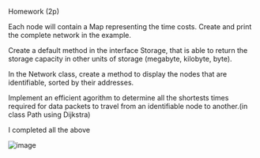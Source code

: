 Homework (2p)

Each node will contain a Map representing the time costs. Create and print the complete network in the example.

Create a default method in the interface Storage, that is able to return the storage capacity in other units of storage (megabyte, kilobyte, byte).

In the Network class, create a method to display the nodes that are identifiable, sorted by their addresses.

Implement an efficient agorithm to determine all the shortests times required for data packets to travel from an identifiable node to another.(in class Path using Dijkstra)

I completed all the above

![image](https://user-images.githubusercontent.com/79132498/158838242-c32fa3bc-d1e2-4af5-8906-0d7cf41f5540.png)
